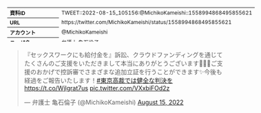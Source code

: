 <table style="font-size: 9pt; width: 610px; margin-bottom: 20px; height: 80px;">
<tbody>
    <tr>
        <th align=left>資料ID</th>
        <td align=left>TWEET::2022-08-15_105156:@MichikoKameishi::1558994868495855621</td>
    </tr>
    <tr>
        <th align=left>URL</th>
        <td align=left>https://twitter.com/MichikoKameishi/status/1558994868495855621</td>
    </tr>
    <tr>
        <th align=left>アカウント</th>
        <td align=left>@MichikoKameishi</td>
    </tr>
    <tr>
        <th align=left>ユーザ名</th>
        <td align=left>弁護士 亀石倫子</td>
    </tr>
    <tr>
        <th align=left>ツイートの記録日時</th>
        <td align=left>created_at 2022-08-25_0805</td>
    </tr>
</tbody>
</table>
<blockquote class="twitter-tweet" data-width="450"  data-lang="ja"><p lang="ja" dir="ltr">『セックスワークにも給付金を』訴訟、クラウドファンディングを通じてたくさんのご支援をいただきまして本当にありがとうございます🙇🏻‍♀️ご支援のおかげで控訴審でさまざまな追加立証を行うことができます✨今後も経過をご報告いたします！<a href="https://twitter.com/hashtag/%E6%9D%B1%E4%BA%AC%E9%AB%98%E8%A3%81%E3%81%A7%E3%81%AF%E5%81%A5%E5%85%A8%E3%81%AA%E5%88%A4%E6%B1%BA%E3%82%92?src=hash&amp;ref_src=twsrc%5Etfw">#東京高裁では健全な判決を</a><a href="https://t.co/Wjlgrat7us">https://t.co/Wjlgrat7us</a> <a href="https://t.co/VXxbiFOd2z">pic.twitter.com/VXxbiFOd2z</a></p>&mdash; 弁護士 亀石倫子 (@MichikoKameishi) <a href="https://twitter.com/MichikoKameishi/status/1558994868495855621?ref_src=twsrc%5Etfw">August 15, 2022</a></blockquote>
<script async src="https://platform.twitter.com/widgets.js" charset="utf-8"></script>


